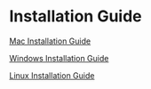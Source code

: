 # Installation Guide

[Mac Installation Guide](mac/README.md)

[Windows Installation Guide](windows/README.md)

[Linux Installation Guide](linux/README.md)

